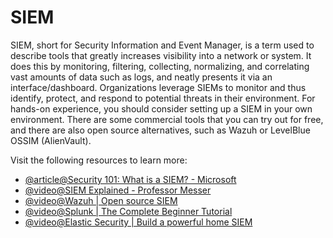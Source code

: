 # SIEM

SIEM, short for Security Information and Event Manager, is a term used to describe tools that greatly increases visibility into a network or system. It does this by monitoring, filtering, collecting, normalizing, and correlating vast amounts of data such as logs, and neatly presents it via an interface/dashboard.  Organizations leverage SIEMs to monitor and thus identify, protect, and respond to potential threats in their environment. For hands-on experience, you should consider setting up a SIEM in your own environment. There are some commercial tools that you can try out for free, and there are also open source alternatives, such as Wazuh or LevelBlue OSSIM (AlienVault).

Visit the following resources to learn more:

- [@article@Security 101: What is a SIEM? - Microsoft](https://www.microsoft.com/security/business/security-101/what-is-siem)
- [@video@SIEM Explained - Professor Messer](https://www.youtube.com/watch?v=JEcETdy5WxU)
- [@video@Wazuh | Open source SIEM](https://www.youtube.com/watch?v=3CaG2GI1kn0)
- [@video@Splunk | The Complete Beginner Tutorial](https://www.youtube.com/playlist?list=PLY2f3p7xyMiTUbUo0A_lBFEwj6KdH0nFy)
- [@video@Elastic Security | Build a powerful home SIEM](https://www.youtube.com/watch?v=2XLzMb9oZBI)
